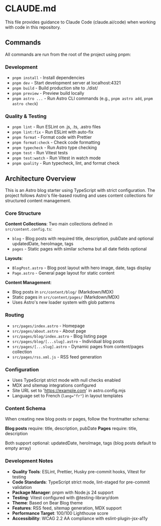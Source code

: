 # CLAUDE.md

This file provides guidance to Claude Code (claude.ai/code) when working with code in this repository.

## Commands

All commands are run from the root of the project using pnpm:

### Development
- `pnpm install` - Install dependencies
- `pnpm dev` - Start development server at localhost:4321
- `pnpm build` - Build production site to ./dist/
- `pnpm preview` - Preview build locally
- `pnpm astro ...` - Run Astro CLI commands (e.g., `pnpm astro add`, `pnpm astro check`)

### Quality & Testing
- `pnpm lint` - Run ESLint on .js, .ts, .astro files
- `pnpm lint:fix` - Run ESLint with auto-fix
- `pnpm format` - Format code with Prettier
- `pnpm format:check` - Check code formatting
- `pnpm typecheck` - Run Astro type checking
- `pnpm test` - Run Vitest tests
- `pnpm test:watch` - Run Vitest in watch mode
- `pnpm quality` - Run typecheck, lint, and format check

## Architecture Overview

This is an Astro blog starter using TypeScript with strict configuration. The project follows Astro's file-based routing and uses content collections for structured content management.

### Core Structure

**Content Collections**: Two main collections defined in `src/content.config.ts`:

- `blog` - Blog posts with required title, description, pubDate and optional updatedDate, heroImage, tags
- `pages` - Static pages with similar schema but all date fields optional

**Layouts**:

- `BlogPost.astro` - Blog post layout with hero image, date, tags display
- `Page.astro` - General page layout for static content

**Content Management**:

- Blog posts in `src/content/blog/` (Markdown/MDX)
- Static pages in `src/content/pages/` (Markdown/MDX)
- Uses Astro's new loader system with glob patterns

### Routing

- `src/pages/index.astro` - Homepage
- `src/pages/about.astro` - About page
- `src/pages/blog/index.astro` - Blog listing page
- `src/pages/blog/[...slug].astro` - Individual blog posts
- `src/pages/[...slug].astro` - Dynamic pages from content/pages collection
- `src/pages/rss.xml.js` - RSS feed generation

### Configuration

- Uses TypeScript strict mode with null checks enabled
- MDX and sitemap integrations configured
- Site URL set to 'https://example.com' in astro.config.mjs
- Language set to French (`lang="fr"`) in layout templates

### Content Schema

When creating new blog posts or pages, follow the frontmatter schema:

**Blog posts** require: title, description, pubDate
**Pages** require: title, description

Both support optional: updatedDate, heroImage, tags (blog posts default to empty array)

### Development Notes

- **Quality Tools**: ESLint, Prettier, Husky pre-commit hooks, Vitest for testing
- **Code Standards**: TypeScript strict mode, lint-staged for pre-commit validation
- **Package Manager**: pnpm with Node.js 24 support
- **Testing**: Vitest configured with @testing-library/dom
- **Theme**: Based on Bear Blog theme
- **Features**: RSS feed, sitemap generation, MDX support
- **Performance Target**: 100/100 Lighthouse score
- **Accessibility**: WCAG 2.2 AA compliance with eslint-plugin-jsx-a11y
